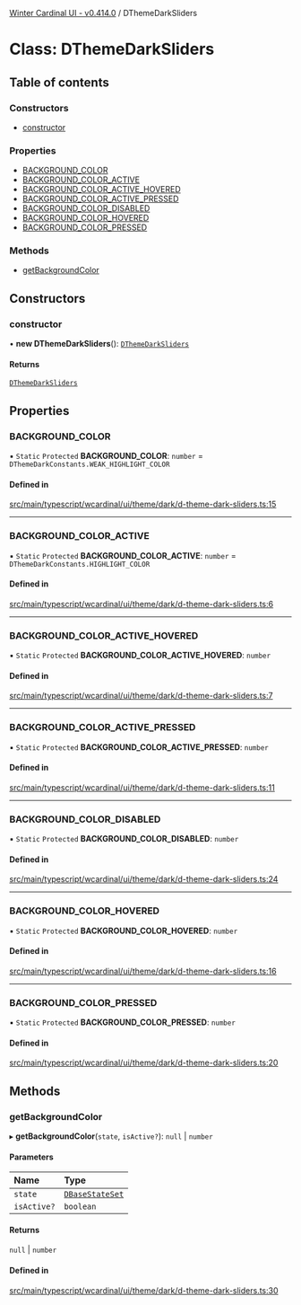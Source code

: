 [Winter Cardinal UI - v0.414.0](../index.md) / DThemeDarkSliders

# Class: DThemeDarkSliders

## Table of contents

### Constructors

- [constructor](DThemeDarkSliders.md#constructor)

### Properties

- [BACKGROUND\_COLOR](DThemeDarkSliders.md#background_color)
- [BACKGROUND\_COLOR\_ACTIVE](DThemeDarkSliders.md#background_color_active)
- [BACKGROUND\_COLOR\_ACTIVE\_HOVERED](DThemeDarkSliders.md#background_color_active_hovered)
- [BACKGROUND\_COLOR\_ACTIVE\_PRESSED](DThemeDarkSliders.md#background_color_active_pressed)
- [BACKGROUND\_COLOR\_DISABLED](DThemeDarkSliders.md#background_color_disabled)
- [BACKGROUND\_COLOR\_HOVERED](DThemeDarkSliders.md#background_color_hovered)
- [BACKGROUND\_COLOR\_PRESSED](DThemeDarkSliders.md#background_color_pressed)

### Methods

- [getBackgroundColor](DThemeDarkSliders.md#getbackgroundcolor)

## Constructors

### constructor

• **new DThemeDarkSliders**(): [`DThemeDarkSliders`](DThemeDarkSliders.md)

#### Returns

[`DThemeDarkSliders`](DThemeDarkSliders.md)

## Properties

### BACKGROUND\_COLOR

▪ `Static` `Protected` **BACKGROUND\_COLOR**: `number` = `DThemeDarkConstants.WEAK_HIGHLIGHT_COLOR`

#### Defined in

[src/main/typescript/wcardinal/ui/theme/dark/d-theme-dark-sliders.ts:15](https://github.com/winter-cardinal/winter-cardinal-ui/blob/v0.414.0/src/main/typescript/wcardinal/ui/theme/dark/d-theme-dark-sliders.ts#L15)

___

### BACKGROUND\_COLOR\_ACTIVE

▪ `Static` `Protected` **BACKGROUND\_COLOR\_ACTIVE**: `number` = `DThemeDarkConstants.HIGHLIGHT_COLOR`

#### Defined in

[src/main/typescript/wcardinal/ui/theme/dark/d-theme-dark-sliders.ts:6](https://github.com/winter-cardinal/winter-cardinal-ui/blob/v0.414.0/src/main/typescript/wcardinal/ui/theme/dark/d-theme-dark-sliders.ts#L6)

___

### BACKGROUND\_COLOR\_ACTIVE\_HOVERED

▪ `Static` `Protected` **BACKGROUND\_COLOR\_ACTIVE\_HOVERED**: `number`

#### Defined in

[src/main/typescript/wcardinal/ui/theme/dark/d-theme-dark-sliders.ts:7](https://github.com/winter-cardinal/winter-cardinal-ui/blob/v0.414.0/src/main/typescript/wcardinal/ui/theme/dark/d-theme-dark-sliders.ts#L7)

___

### BACKGROUND\_COLOR\_ACTIVE\_PRESSED

▪ `Static` `Protected` **BACKGROUND\_COLOR\_ACTIVE\_PRESSED**: `number`

#### Defined in

[src/main/typescript/wcardinal/ui/theme/dark/d-theme-dark-sliders.ts:11](https://github.com/winter-cardinal/winter-cardinal-ui/blob/v0.414.0/src/main/typescript/wcardinal/ui/theme/dark/d-theme-dark-sliders.ts#L11)

___

### BACKGROUND\_COLOR\_DISABLED

▪ `Static` `Protected` **BACKGROUND\_COLOR\_DISABLED**: `number`

#### Defined in

[src/main/typescript/wcardinal/ui/theme/dark/d-theme-dark-sliders.ts:24](https://github.com/winter-cardinal/winter-cardinal-ui/blob/v0.414.0/src/main/typescript/wcardinal/ui/theme/dark/d-theme-dark-sliders.ts#L24)

___

### BACKGROUND\_COLOR\_HOVERED

▪ `Static` `Protected` **BACKGROUND\_COLOR\_HOVERED**: `number`

#### Defined in

[src/main/typescript/wcardinal/ui/theme/dark/d-theme-dark-sliders.ts:16](https://github.com/winter-cardinal/winter-cardinal-ui/blob/v0.414.0/src/main/typescript/wcardinal/ui/theme/dark/d-theme-dark-sliders.ts#L16)

___

### BACKGROUND\_COLOR\_PRESSED

▪ `Static` `Protected` **BACKGROUND\_COLOR\_PRESSED**: `number`

#### Defined in

[src/main/typescript/wcardinal/ui/theme/dark/d-theme-dark-sliders.ts:20](https://github.com/winter-cardinal/winter-cardinal-ui/blob/v0.414.0/src/main/typescript/wcardinal/ui/theme/dark/d-theme-dark-sliders.ts#L20)

## Methods

### getBackgroundColor

▸ **getBackgroundColor**(`state`, `isActive?`): ``null`` \| `number`

#### Parameters

| Name | Type |
| :------ | :------ |
| `state` | [`DBaseStateSet`](../interfaces/DBaseStateSet.md) |
| `isActive?` | `boolean` |

#### Returns

``null`` \| `number`

#### Defined in

[src/main/typescript/wcardinal/ui/theme/dark/d-theme-dark-sliders.ts:30](https://github.com/winter-cardinal/winter-cardinal-ui/blob/v0.414.0/src/main/typescript/wcardinal/ui/theme/dark/d-theme-dark-sliders.ts#L30)

